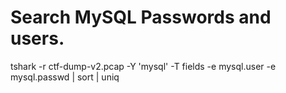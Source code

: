 # Search MySQL Passwords and users.
tshark -r ctf-dump-v2.pcap -Y 'mysql' -T fields -e mysql.user -e mysql.passwd | sort | uniq
